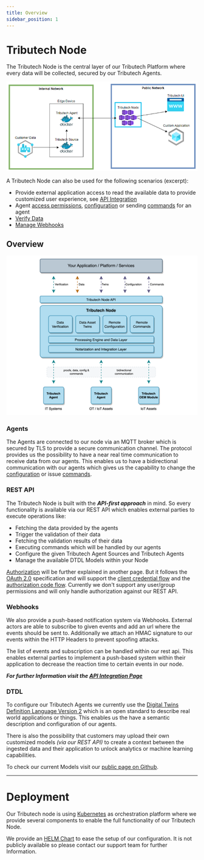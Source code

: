 ```yaml
---
title: Overview
sidebar_position: 1
---
```


# Tributech Node 
The Tributech Node is the central layer of our Tributech Platform where every data will be collected, secured by our Tributech Agents. 

 ![Tributech Node - Overview](./img/DemeterArchitectureOverviewFocusNode.png)

A Tributech Node can also be used for the following scenarios (excerpt):
- Provide external application access to read the available data to provide customized user experience, see [API Integration](../tributech_node/api_category/API_integration.md)
- Agent [access permissions](../tributech_node/agent/access_control.mdx), [configuration](../tributech_node/agent/management.mdx) or sending [commands](../tributech_agent/source_integration.md#commands) for an agent
- [Verify Data](../tributech_node/agent/verification.mdx)
- [Manage Webhooks](../tributech_node/Webhook_integration.md#webhook-subscription-management)

## Overview 

![Tributech Node - Overview](./img/TributechArchitectureNode.png)

### Agents

The Agents are connected to our node via an MQTT broker which is secured by TLS to provide a secure communication channel. The protocol provides us the possibility to have a near real time communication to receive data from our agents. This enables us to have a bidirectional communication with our agents which gives us the capability to change the [configuration](../tributech_node/agent/management.mdx) or issue [commands](../tributech_agent/source_integration.md#commands).

### REST API

The Tributech Node is built with the ***API-first approach*** in mind. So every functionality is available via our REST API which enables external parties to execute operations like:

- Fetching the data provided by the agents 
- Trigger the validation of their data 
- Fetching the validation results of their data
- Executing commands which will be handled by our agents
- Configure the given Tributech Agent Sources and Tributech Agents
- Manage the available DTDL Models within your Node

[Authorization](./api_category/API_usage.md) will be further explained in another page. But it follows the [OAuth 2.0](https://oauth.net/2/) specification and will support the [client credential flow](https://auth0.com/docs/get-started/authentication-and-authorization-flow/client-credentials-flow) and the [authorization code flow](https://auth0.com/docs/get-started/authentication-and-authorization-flow/authorization-code-flow-with-proof-key-for-code-exchange-pkce). Currently we don't support any user/group permissions and will only handle authorization against our REST API.   

### Webhooks
We also provide a push-based notification system via Webhooks. External actors are able to subscribe to given events and add an url where the events should be sent to. Additionally we attach an HMAC signature to our events within the HTTP Headers to prevent spoofing attacks. 

The list of events and subscription can be handled within our rest api. This enables external parties to implement a push-based system within their application to decrease the reaction time to certain events in our node. 

***For further Information visit the [API Integration Page](./api_category/API_integration.md)***


### DTDL
To configure our Tributech Agents we currently use the [Digital Twins Definition Language Version 2](https://github.com/Azure/opendigitaltwins-dtdl/blob/master/DTDL/v2/DTDL.v2.md) which is an open standard to describe real world applications or things. This enables us the have a semantic description and configuration of our agents.  

There is also the possibility that customers may upload their own customized models *(via our REST API)* to create a context between the ingested data and their application to unlock analytics or machine learning capabilities.  

To check our current Models visit our [public page on Github](https://github.com/tributech-solutions/data-asset-twin-v2).

___

# Deployment

Our Tributech node is using [Kubernetes](https://kubernetes.io/) as orchestration platform where we provide several components to enable the full functionality of our Tributech Node. 

We provide an [HELM Chart](https://helm.sh/) to ease the setup of our configuration. It is not publicly available so please contact our support team for further Information.  